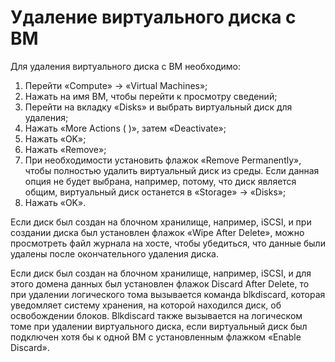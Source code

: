 # Удаление виртуального диска с ВМ

Для удаления виртуального диска с ВМ необходимо:

1. Перейти «Compute» -> «Virtual Machines»;
2. Нажать на имя ВМ, чтобы перейти к просмотру сведений;
3. Перейти на вкладку «Disks» и выбрать виртуальный диск для удаления;
4. Нажать «More Actions ( )», затем «Deactivate»;
5. Нажать «OK»;
6. Нажать «Remove»;
7. При необходимости установить флажок «Remove Permanently», чтобы полностью удалить виртуальный диск из среды. Если данная опция не будет выбрана, например, потому, что диск является общим, виртуальный диск останется в «Storage» -> «Disks»;
8. Нажать «OK».

Если диск был создан на блочном хранилище, например, iSCSI, и при создании диска был установлен флажок «Wipe After Delete», можно просмотреть файл журнала на хосте, чтобы убедиться, что данные были удалены после окончательного удаления диска.

Если диск был создан на блочном хранилище, например, iSCSI, и для этого домена данных был установлен флажок Discard After Delete, то при удалении логического тома вызывается команда blkdiscard, которая уведомляет систему хранения, на которой находился диск, об освобождении блоков. Blkdiscard также вызывается на логическом томе при удалении виртуального диска, если виртуальный диск был подключен хотя бы к одной ВМ с установленным флажком «Enable Discard».

